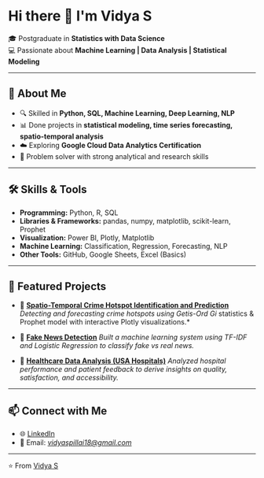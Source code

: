 # Hi there 👋 I'm Vidya S

🎓 Postgraduate in **Statistics with Data Science**  
💻 Passionate about **Machine Learning | Data Analysis | Statistical Modeling**  

---

## 🚀 About Me  
- 🔍 Skilled in **Python, SQL, Machine Learning, Deep Learning, NLP**  
- 📊 Done projects in **statistical modeling, time series forecasting, spatio-temporal analysis**  
- ☁️ Exploring **Google Cloud Data Analytics Certification**  
- 🎯 Problem solver with strong analytical and research skills  

---

## 🛠️ Skills & Tools  
- **Programming:** Python, R, SQL  
- **Libraries & Frameworks:** pandas, numpy, matplotlib, scikit-learn, Prophet  
- **Visualization:** Power BI, Plotly, Matplotlib  
- **Machine Learning:** Classification, Regression, Forecasting, NLP  
- **Other Tools:** GitHub, Google Sheets, Excel (Basics)  

---

## 📂 Featured Projects  
- 🔴 [**Spatio-Temporal Crime Hotspot Identification and Prediction**](https://github.com/vidyaspillai?tab=repositories)
  *Detecting and forecasting crime hotspots using Getis-Ord Gi* statistics & Prophet model with interactive Plotly visualizations.*  

- 📰 [**Fake News Detection**](https://github.com/vidyaspillai/Fake-News-Detection)
  *Built a machine learning system using TF-IDF and Logistic Regression to classify fake vs real news.*  

- 🏥 [**Healthcare Data Analysis (USA Hospitals)**](https://github.com/vidyaspillai/HealthData_IQ_Hospital_Insights_Patient_Analytics ) 
  *Analyzed hospital performance and patient feedback to derive insights on quality, satisfaction, and accessibility.*  

---

## 📫 Connect with Me  
- 🌐 [LinkedIn](https://www.linkedin.com/in/vidya-s-pillai/)  
- 📧 Email: *vidyaspillai18@gmail.com*  

---

⭐️ From [Vidya S]((https://github.com/vidyaspillai))

